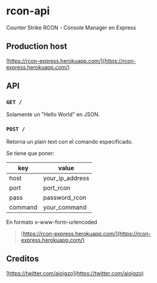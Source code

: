 # rcon-api

Counter Strike RCON - Console Manager en Express

## Production host

[https://rcon-express.herokuapp.com/](https://rcon-express.herokuapp.com/)

## API

### `GET /`

Solamente un "Hello World" en JSON.

### `POST /`

Retorna un plain text con el comando especificado.

Se tiene que poner:

| key     | value           |
|---------|-----------------|
| host    | your_ip_address |
| port    | port_rcon       |
| pass    | password_rcon   |
| command | your_command    |

En formato x-www-form-urlencoded



> [https://rcon-express.herokuapp.com/](https://rcon-express.herokuapp.com/)


## Creditos

[https://twitter.com/aioigzo](https://twitter.com/aioigzo)
